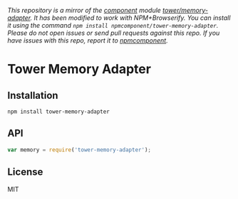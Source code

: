 *This repository is a mirror of the [component](http://component.io) module [tower/memory-adapter](http://github.com/tower/memory-adapter). It has been modified to work with NPM+Browserify. You can install it using the command `npm install npmcomponent/tower-memory-adapter`. Please do not open issues or send pull requests against this repo. If you have issues with this repo, report it to [npmcomponent](https://github.com/airportyh/npmcomponent).*
# Tower Memory Adapter

## Installation

```
npm install tower-memory-adapter
```

## API

```js
var memory = require('tower-memory-adapter');
```

## License

MIT